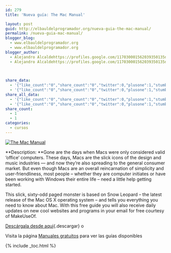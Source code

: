 ```yaml
---
id: 279
title: 'Nueva guía: The Mac Manual'

layout: post
guid: http://elbauldelprogramador.org/nueva-guia-the-mac-manual/
permalink: /nueva-guia-mac-manual/
blogger_blog:
  - www.elbauldelprogramador.org
  - www.elbauldelprogramador.org
blogger_author:
  - Alejandro Alcaldehttps://profiles.google.com/117030001562039350135noreply@blogger.com
  - Alejandro Alcaldehttps://profiles.google.com/117030001562039350135noreply@blogger.com

  
  
share_data:
  - '{"like_count":"0","share_count":"0","twitter":0,"plusone":1,"stumble":0,"pinit":0,"count":1,"time":1333549434}'
  - '{"like_count":"0","share_count":"0","twitter":0,"plusone":1,"stumble":0,"pinit":0,"count":1,"time":1333549434}'
share_all_data:
  - '{"like_count":"0","share_count":"0","twitter":0,"plusone":1,"stumble":0,"pinit":0,"count":1,"time":1333549434}'
  - '{"like_count":"0","share_count":"0","twitter":0,"plusone":1,"stumble":0,"pinit":0,"count":1,"time":1333549434}'
share_count:
  - 1
  - 1
categories:
  - cursos
---
```

[![The Mac Manual][1]][2]  
  
**Description: **Gone are the days when Macs were only considered valid ‘office&#8217; computers. These days, Macs are the slick icons of the design and music industries — and now they&#8217;re also spreading to the general consumer market. But even though Macs are an overall reincarnation of simplicity and user-friendliness, most people – whether they are computer initiates or have been working with Windows their entire life – need a little help getting started.

This slick, sixty-odd paged monster is based on Snow Leopard – the latest release of the Mac OS X operating system – and tells you everything you need to know about Mac. With this free guide you will also receive daily updates on new cool websites and programs in your email for free courtesy of MakeUseOf.

[Descárgala desde aqui][2]{.descargar} o 

Visita la página [Manuales gratuitos][3] para ver las guías disponibles



 [1]:  http://img.tradepub.com/free/w_make05/images/w_make05c.gif "The Mac Manual"
 [2]: http://elbauldelprogramador.tradepub.com/c/pubRD.mpl?sr=oc&_t=oc:&pc=w_make05/prgm.cgi
 [3]: http://bashyc.blogspot.com/p/guias-gratuitas.html

{% include _toc.html %}
